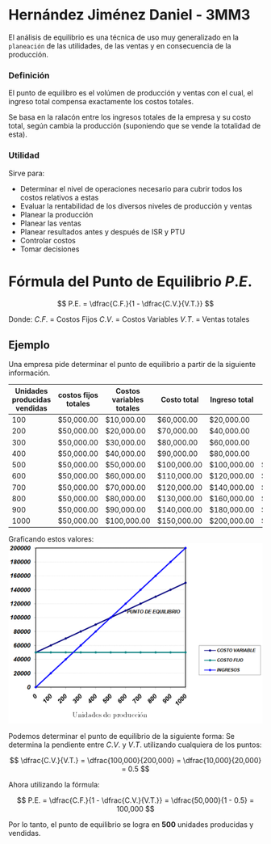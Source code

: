 # Hernández Jiménez Daniel - 3MM3

El análisis de equilibrio es una técnica de uso muy generalizado en la `planeación` de las utilidades, de las ventas y en consecuencia de la producción.

### Definición
El punto de equilibro es el volúmen de producción y ventas con el cual, el ingreso total compensa exactamente los costos totales.

Se basa en la ralacón entre los ingresos totales de la empresa y su costo total, según cambia la producción (suponiendo que se vende la totalidad de esta).

### Utilidad
Sirve para:
* Determinar el nivel de operaciones necesario para cubrir todos los costos relativos a estas
* Evaluar la rentabilidad de los diversos niveles de producción y ventas
* Planear la producción
* Planear las ventas
* Planear resultados antes y después de ISR y PTU
* Controlar costos
* Tomar decisiones

# Fórmula del Punto de Equilibrio $P.E.$

$$
P.E. = \dfrac{C.F.}{1 - \dfrac{C.V.}{V.T.}}
$$


Donde:
$C.F.$ = Costos Fijos
$C.V.$ = Costos Variables
$V.T.$ = Ventas totales

## Ejemplo
Una empresa pide determinar el punto de equilibrio a partir de la siguiente información.

| Unidades producidas vendidas | costos fijos totales |  Costos variables totales  |  Costo total  |  Ingreso total  |  Resultado de la operación  |
|------------------------------|----------------------|----------------------------|---------------|-----------------|-----------------------------|
| 100                          |  $50,000.00          |  $10,000.00                |  $60,000.00   |  $20,000.00     | -$40,000.00                 |
| 200                          |  $50,000.00          |  $20,000.00                |  $70,000.00   |  $40,000.00     | -$30,000.00                 |
| 300                          |  $50,000.00          |  $30,000.00                |  $80,000.00   |  $60,000.00     | -$20,000.00                 |
| 400                          |  $50,000.00          |  $40,000.00                |  $90,000.00   |  $80,000.00     | -$10,000.00                 |
| 500                          |  $50,000.00          |  $50,000.00                |  $100,000.00  |  $100,000.00    |  $-                         |
| 600                          |  $50,000.00          |  $60,000.00                |  $110,000.00  |  $120,000.00    |  $10,000.00                 |
| 700                          |  $50,000.00          |  $70,000.00                |  $120,000.00  |  $140,000.00    |  $20,000.00                 |
| 800                          |  $50,000.00          |  $80,000.00                |  $130,000.00  |  $160,000.00    |  $30,000.00                 |
| 900                          |  $50,000.00          |  $90,000.00                |  $140,000.00  |  $180,000.00    |  $40,000.00                 |
| 1000                         |  $50,000.00          |  $100,000.00               |  $150,000.00  |  $200,000.00    |  $50,000.00                 |

Graficando estos valores:
![4c7efa88c5f71eb4ea00fec70d4a7f24.png](../../../img/d877a3240d5d4e73b89242523182b6c8.png)

Podemos determinar el punto de equilibrio de la siguiente forma:
Se determina la pendiente entre $C.V.$ y $V.T.$ utilizando cualquiera de los puntos:

$$
\dfrac{C.V.}{V.T.} = \dfrac{100,000}{200,000} = \dfrac{10,000}{20,000} = 0.5
$$

Ahora utilizando la fórmula:

$$
P.E. = \dfrac{C.F.}{1 - \dfrac{C.V.}{V.T.}} = \dfrac{50,000}{1 - 0.5} = 100,000
$$


Por lo tanto, el punto de equilibrio se logra en **500** unidades producidas y vendidas.